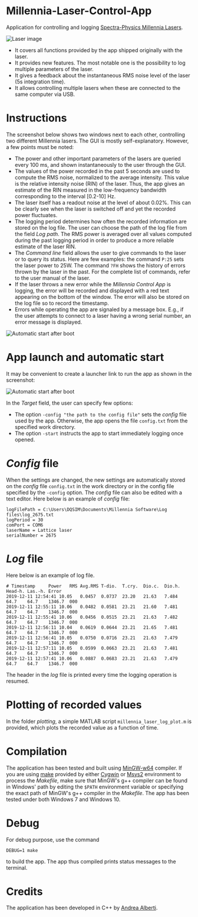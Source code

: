 # Millennia-Laser-Control-App
Application for controlling and logging [Spectra-Physics Millennia Lasers](https://www.spectra-physics.com/f/millennia-ev-cw-dpss-laser).

![Laser image](https://raw.githubusercontent.com/alberti42/Millennia-Laser-Control-App/main/screenshots/Millennia_laser.png)

* It covers all functions provided by the app shipped originally with the laser.
* It provides new features. The most notable one is the possibility to log multiple parameters of the laser.
* It gives a feedback about the instantaneous RMS noise level of the laser (5s integration time).
* It allows controlling multiple lasers when these are connected to the same computer via USB.

# Instructions

The screenshot below shows two windows next to each other, controlling two different Millennia lasers. The GUI is mostly self-explanatory. However, a few points must be noted:

* The power and other important parameters of the lasers are queried every 100 ms, and shown instantaneously to the user through the GUI.
* The values of the power recorded in the past 5 seconds are used to compute the RMS noise, normalized to the average intensity. This value is the relative intensity noise (RIN) of the laser. Thus, the app gives an estimate of the RIN measured in the low-frequency bandwidth corresponding to the interval [0.2-10] Hz.
* The laser itself has a readout noise at the level of about 0.02%. This can be clearly see when the laser is switched off and yet the recorded power fluctuates.
* The logging period determines how often the recorded information are stored on the log file. The user can choose the path of the log file from the field *Log path*. The RMS power is averaged over all values computed during the past logging period in order to produce a more reliable estimate of the laser RIN.
* The *Command line* field allows the user to give commands to the laser or to query its status. Here are few examples: the command `P:25` sets the laser power to 25W. The command `?FH` shows the history of errors thrown by the laser in the past. For the complete list of commands, refer to the user manual of the laser.
* If the laser throws a new error while the *Millennia Control App* is logging, the error will be recorded and displayed with a red text appearing on the bottom of the window. The error will also be stored on the log file so to record the timestamp.
* Errors while operating the app are signaled by a message box. E.g., if the user attempts to connect to a laser having a wrong serial number, an error message is displayed.

![Automatic start after boot](https://raw.githubusercontent.com/alberti42/Millennia-Laser-Control-App/main/screenshots/Screenshot_Millennia_laser_control_app.png)


# App launch and automatic start

It may be convenient to create a launcher link to run the app as shown in the screenshot:

![Automatic start after boot](https://raw.githubusercontent.com/alberti42/Millennia-Laser-Control-App/main/screenshots/Autostart_Millennia_laser_control_app.png)


In the *Target* field, the user can specify few options:

* The option `-config "the path to the config file"` sets the *config* file used by the app. Otherwise, the app opens the file `config.txt` from the specified work directory.
* The option `-start` instructs the app to start immediately logging once opened.

# *Config* file

When the settings are changed, the new settings are automatically stored on the *config* file `config.txt` in the work directory or in the config file specified by the `-config` option. The *config* file can also be edited with a text editor. Here below is an example of *config* file:

```
logFilePath = C:\Users\DQSIM\Documents\Millennia Software\Log files\log_2675.txt
logPeriod = 30
comPort = COM6
laserName = Lattice laser
serialNumber = 2675
```

# *Log* file

Here below is an example of log file.

```
# Timestamp		Power	RMS	Avg.RMS	T-dio.	T.cry.	Dio.c.	Dio.h.	Head-h.	Las.-h.	Error
2019-12-11 12:54:41	10.05	0.0457	0.0737	23.20	21.63	7.484	64.7	64.7	1346.7	000
2019-12-11 12:55:11	10.06	0.0482	0.0581	23.21	21.60	7.481	64.7	64.7	1346.7	000
2019-12-11 12:55:41	10.06	0.0456	0.0515	23.21	21.63	7.482	64.7	64.7	1346.7	000
2019-12-11 12:56:11	10.04	0.0619	0.0644	23.21	21.65	7.481	64.7	64.7	1346.7	000
2019-12-11 12:56:41	10.05	0.0750	0.0716	23.21	21.63	7.479	64.7	64.7	1346.7	000
2019-12-11 12:57:11	10.05	0.0599	0.0663	23.21	21.63	7.481	64.7	64.7	1346.7	000
2019-12-11 12:57:41	10.06	0.0887	0.0683	23.21	21.63	7.479	64.7	64.7	1346.7	000
```

The header in the *log* file is printed every time the logging operation is resumed.

# Plotting of recorded values

In the folder *plotting*, a simple MATLAB script `millennia_laser_log_plot.m` is provided, which plots the recorded value as a function of time. 

# Compilation

The application has been tested and built using [MinGW-w64](https://www.mingw-w64.org/) compiler. If you are using [make](https://www.gnu.org/software/make/) provided by either [Cygwin](https://www.cygwin.com/) or [Msys2](https://www.msys2.org/) environment to process the *Makefile*, make sure that MinGW's g++ compiler can be found in Windows' path by editing the `$PATH` environment variable or specifying the exact path of MinGW's g++ compiler in the *Makefile*. The app has been tested under both Windows 7 and Windows 10.

# Debug

For debug purpose, use the command

```
DEBUG=1 make
```

to build the app. The app thus compiled prints status messages to the terminal.


# Credits

The application has been developed in C++ by [Andrea Alberti](http://quantum-technologies.iap.uni-bonn.de/alberti/).


